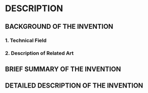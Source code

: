 # DESCRIPTION

## BACKGROUND OF THE INVENTION

### 1. Technical Field

### 2. Description of Related Art

## BRIEF SUMMARY OF THE INVENTION

## DETAILED DESCRIPTION OF THE INVENTION

